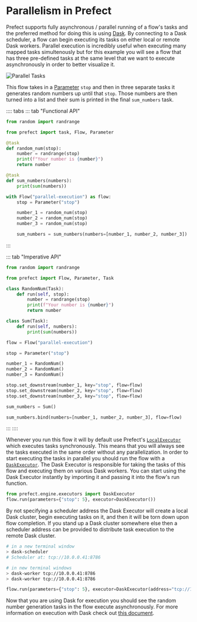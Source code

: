 # Parallelism in Prefect

Prefect supports fully asynchronous / parallel running of a flow's tasks and the preferred method for doing this is using [Dask](https://dask.org/). By connecting to a Dask scheduler, a flow can begin executing its tasks on either local or remote Dask workers. Parallel execution is incredibly useful when executing many mapped tasks simultenously but for this example you will see a flow that has three pre-defined tasks at the same level that we want to execute asynchronously in order to better visualize it.

![Parallel Tasks](/faq/parallel.png)

This flow takes in a [Parameter](/core/concepts/parameters.html) `stop` and then in three separate tasks it generates random numbers up until that `stop`. Those numbers are then turned into a list and their sum is printed in the final `sum_numbers` task.

:::: tabs
::: tab "Functional API"
```python
from random import randrange

from prefect import task, Flow, Parameter

@task
def random_num(stop):
    number = randrange(stop)
    print(f"Your number is {number}")
    return number

@task
def sum_numbers(numbers):
    print(sum(numbers))

with Flow("parallel-execution") as flow:
    stop = Parameter("stop")

    number_1 = random_num(stop)
    number_2 = random_num(stop)
    number_3 = random_num(stop)

    sum_numbers = sum_numbers(numbers=[number_1, number_2, number_3])
```
:::

::: tab "Imperative API"
```python
from random import randrange

from prefect import Flow, Parameter, Task

class RandomNum(Task):
    def run(self, stop):
        number = randrange(stop)
        print(f"Your number is {number}")
        return number

class Sum(Task):
    def run(self, numbers):
        print(sum(numbers))

flow = Flow("parallel-execution")

stop = Parameter("stop")

number_1 = RandomNum()
number_2 = RandomNum()
number_3 = RandomNum()

stop.set_downstream(number_1, key="stop", flow=flow)
stop.set_downstream(number_2, key="stop", flow=flow)
stop.set_downstream(number_3, key="stop", flow=flow)

sum_numbers = Sum()

sum_numbers.bind(numbers=[number_1, number_2, number_3], flow=flow)
```
:::
::::

Whenever you run this flow it will by default use Prefect's [`LocalExecutor`](/api/latest/engine/executors.html#localexecutor) which executes tasks synchronously. This means that you will always see the tasks executed in the same order without any parallelization. In order to start executing the tasks in parallel you should run the flow with a [`DaskExecutor`](/api/latest/engine/executors.html#daskexecutor). The Dask Executor is responsible for taking the tasks of this flow and executing them on various Dask workers. You can start using the Dask Executor instantly by importing it and passing it into the flow's run function.

```python
from prefect.engine.executors import DaskExecutor
flow.run(parameters={"stop": 5}, executor=DaskExecutor())
```

By not specifying a scheduler address the Dask Executor will create a local Dask cluster, begin executing tasks on it, and then it will be torn down upon flow completion. If you stand up a Dask cluster somewhere else then a scheduler address can be provided to distribute task execution to the remote Dask cluster.

```sh
# in a new terminal window
> dask-scheduler
# Scheduler at: tcp://10.0.0.41:8786

# in new terminal windows
> dask-worker tcp://10.0.0.41:8786
> dask-worker tcp://10.0.0.41:8786
```

```python
flow.run(parameters={"stop": 5}, executor=DaskExecutor(address="tcp://10.0.0.41:8786))
```

Now that you are using Dask for execution you should see the random number generation tasks in the flow execute asynchronously. For more information on execution with Dask check out [this document](/core/advanced_tutorials/dask-cluster.html).
